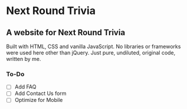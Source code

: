 # Next Round Trivia
## A website for Next Round Trivia

Built with HTML, CSS and vanilla JavaScript. No libraries or frameworks were used here other than jQuery. Just pure, undiluted, original code, written by me.

### To-Do

- [ ] Add FAQ
- [ ] Add Contact Us form
- [ ] Optimize for Mobile